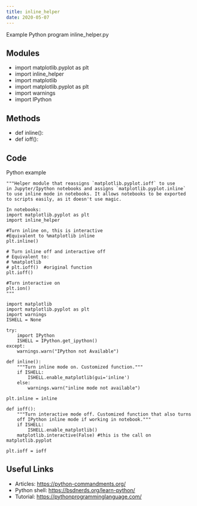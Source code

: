 ```yaml
---
title: inline_helper
date: 2020-05-07
---
```

Example Python program inline_helper.py

## Modules

* import matplotlib.pyplot as plt
* import inline_helper
* import matplotlib
* import matplotlib.pyplot as plt
* import warnings
* import IPython

## Methods

* def inline():
* def ioff():

## Code

Python example

    """Helper module that reassigns `matplotlib.pyplot.ioff` to use
    in Jupyter/Ipython notebooks and assigns `matplotlib.pyplot.inline`
    to use inline mode in notebooks. It allows notebooks to be exported
    to scripts easily, as it doesn't use magic.
    
    In notebooks:
    import matplotlib.pyplot as plt
    import inline_helper
    
    #Turn inline on, this is interactive
    #Equivalent to %matplotlib inline
    plt.inline()
    
    # Turn inline off and interactive off
    # Equivalent to:
    # %matplotlib
    # plt.ioff()  #original function
    plt.ioff()
    
    #Turn interactive on
    plt.ion()
    """
    
    import matplotlib
    import matplotlib.pyplot as plt
    import warnings
    ISHELL = None
    
    try:
        import IPython
        ISHELL = IPython.get_ipython()
    except:
        warnings.warn("IPython not Available")
        
    def inline():
        """Turn inline mode on. Customized function."""
        if ISHELL:
            ISHELL.enable_matplotlib(gui='inline')
        else:
            warnings.warn("inline mode not available")
            
    plt.inline = inline
        
    def ioff():
        """Turn interactive mode off. Customized function that also turns
        off IPython inline mode if working in notebook."""
        if ISHELL:
            ISHELL.enable_matplotlib()
        matplotlib.interactive(False) #this is the call on matplotlib.pyplot
        
    plt.ioff = ioff
    

## Useful Links

- Articles: https://python-commandments.org/
- Python shell: https://bsdnerds.org/learn-python/
- Tutorial: https://pythonprogramminglanguage.com/
